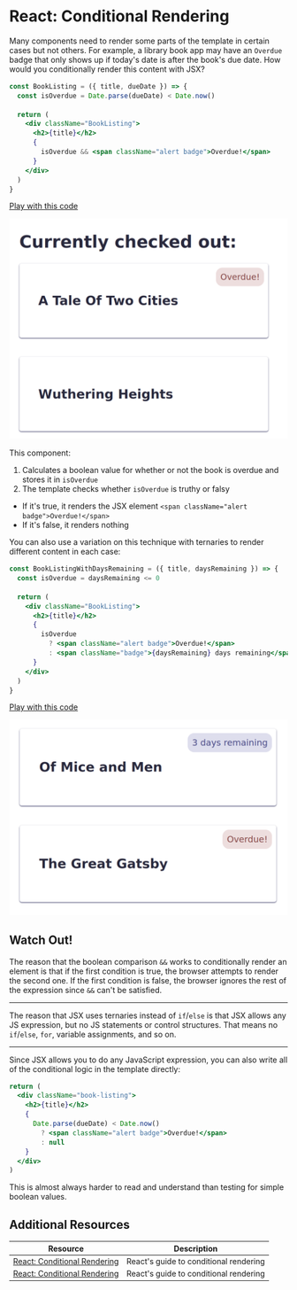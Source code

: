 # React: Conditional Rendering

Many components need to render some parts of the template in certain cases but not others. For example, a library book app may have an `Overdue` badge that only shows up if today's date is after the book's due date. How would you conditionally render this content with JSX?

```jsx
const BookListing = ({ title, dueDate }) => {
  const isOverdue = Date.parse(dueDate) < Date.now()

  return (
    <div className="BookListing">
      <h2>{title}</h2>
      {
        isOverdue && <span className="alert badge">Overdue!</span>
      }
    </div>
  )
}
```

[Play with this code](https://codesandbox.io/s/little-surf-b2qot?file=/src/BookListing.js)

![2 books, 1 overdue](assets/conditional-rendering-1.png)

This component:

1. Calculates a boolean value for whether or not the book is overdue and stores it in `isOverdue`
2. The template checks whether `isOverdue` is truthy or falsy
  * If it's true, it renders the JSX element `<span className="alert badge">Overdue!</span>`
  * If it's false, it renders nothing

You can also use a variation on this technique with ternaries to render different content in each case:

```jsx
const BookListingWithDaysRemaining = ({ title, daysRemaining }) => {
  const isOverdue = daysRemaining <= 0

  return (
    <div className="BookListing">
      <h2>{title}</h2>
      {
        isOverdue
          ? <span className="alert badge">Overdue!</span>
          : <span className="badge">{daysRemaining} days remaining</span>
      }
    </div>
  )
}
```

[Play with this code](https://codesandbox.io/s/little-surf-b2qot?file=/src/BookListingWithDaysRemaining.js)

![2 books, 1 overdue, 1 with 3 days remaining](assets/conditional-rendering-2.png)

## Watch Out!

The reason that the boolean comparison `&&` works to conditionally render an element is that if the first condition is true, the browser attempts to render the second one. If the first condition is false, the browser ignores the rest of the expression since `&&` can't be satisfied.

---

The reason that JSX uses ternaries instead of `if`/`else` is that JSX allows any JS expression, but no JS statements or control structures. That means no `if`/`else`, `for`, variable assignments, and so on.

---

Since JSX allows you to do any JavaScript expression, you can also write all of the conditional logic in the template directly:

```jsx
return (
  <div className="book-listing">
    <h2>{title}</h2>
    {
      Date.parse(dueDate) < Date.now()
        ? <span className="alert badge">Overdue!</span>
        : null
    }
  </div>
)
```

This is almost always harder to read and understand than testing for simple boolean values.

## Additional Resources

| Resource | Description |
| --- | --- |
| [React: Conditional Rendering](https://reactwithhooks.netlify.app/docs/conditional-rendering.html) | React's guide to conditional rendering |
| [React: Conditional Rendering](https://reactwithhooks.netlify.app/docs/conditional-rendering.html) | React's guide to conditional rendering |
